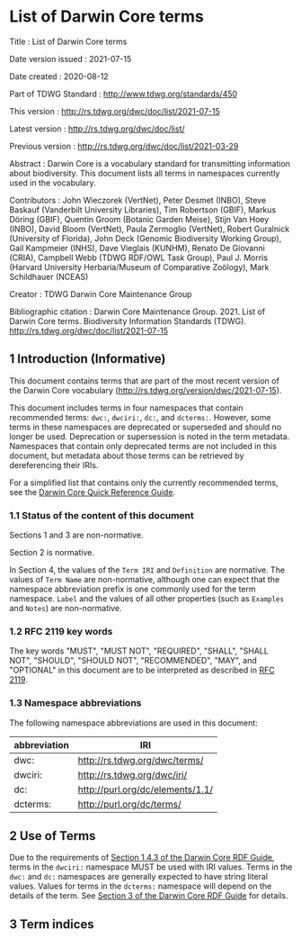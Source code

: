 # List of Darwin Core terms

Title
: List of Darwin Core terms

Date version issued
: 2021-07-15

Date created
: 2020-08-12

Part of TDWG Standard
: <http://www.tdwg.org/standards/450>

This version
: <http://rs.tdwg.org/dwc/doc/list/2021-07-15>

Latest version
: <http://rs.tdwg.org/dwc/doc/list/>

Previous version
: <http://rs.tdwg.org/dwc/doc/list/2021-03-29>

Abstract
: Darwin Core is a vocabulary standard for transmitting information about biodiversity. This document lists all terms in namespaces currently used in the vocabulary.

Contributors
: John Wieczorek (VertNet), Peter Desmet (INBO), Steve Baskauf (Vanderbilt University Libraries), Tim Robertson (GBIF), Markus Döring (GBIF), Quentin Groom (Botanic Garden Meise), Stijn Van Hoey (INBO), David Bloom (VertNet), Paula Zermoglio (VertNet), Robert Guralnick (University of Florida), John Deck (Genomic Biodiversity Working Group), Gail Kampmeier (INHS), Dave Vieglais (KUNHM), Renato De Giovanni (CRIA), Campbell Webb (TDWG RDF/OWL Task Group), Paul J. Morris (Harvard University Herbaria/Museum of Comparative Zoölogy), Mark Schildhauer (NCEAS)

Creator
: TDWG Darwin Core Maintenance Group

Bibliographic citation
: Darwin Core Maintenance Group. 2021. List of Darwin Core terms. Biodiversity Information Standards (TDWG). <http://rs.tdwg.org/dwc/doc/list/2021-07-15>


## 1 Introduction (Informative)

This document contains terms that are part of the most recent version of the Darwin Core vocabulary (<http://rs.tdwg.org/version/dwc/2021-07-15>).

This document includes terms in four namespaces that contain recommended terms: `dwc:`, `dwciri:`, `dc:`, and `dcterms:`. However, some terms in these namespaces are deprecated or superseded and should no longer be used. Deprecation or supersession is noted in the term metadata. Namespaces that contain only deprecated terms are not included in this document, but metadata about those terms can be retrieved by dereferencing their IRIs.

For a simplified list that contains only the currently recommended terms, see the [Darwin Core Quick Reference Guide](../terms/).

### 1.1 Status of the content of this document

Sections 1 and 3 are non-normative.

Section 2 is normative.

In Section 4, the values of the `Term IRI` and `Definition` are normative. The values of `Term Name` are non-normative, although one can expect that the namespace abbreviation prefix is one commonly used for the term namespace.  `Label` and the values of all other properties (such as `Examples` and `Notes`) are non-normative.

### 1.2 RFC 2119 key words
The key words "MUST", "MUST NOT", "REQUIRED", "SHALL", "SHALL NOT", "SHOULD", "SHOULD NOT", "RECOMMENDED", "MAY", and "OPTIONAL" in this document are to be interpreted as described in [RFC 2119](https://tools.ietf.org/html/rfc2119).

### 1.3 Namespace abbreviations

The following namespace abbreviations are used in this document:

| abbreviation | IRI |
| --- | --- |
| dwc: | http://rs.tdwg.org/dwc/terms/ |
| dwciri: | http://rs.tdwg.org/dwc/iri/ |
| dc: | http://purl.org/dc/elements/1.1/ |
| dcterms: | http://purl.org/dc/terms/ |

## 2 Use of Terms

Due to the requirements of [Section 1.4.3 of the Darwin Core RDF Guide](../rdf/#143-use-of-darwin-core-terms-in-rdf-normative), terms in the `dwciri:` namespace MUST be used with IRI values. Terms in the `dwc:` and `dc:` namespaces are generally expected to have string literal values. Values for terms in the `dcterms:` namespace will depend on the details of the term. See [Section 3 of the Darwin Core RDF Guide](../rdf/#3-term-reference-normative) for details.

## 3 Term indices
